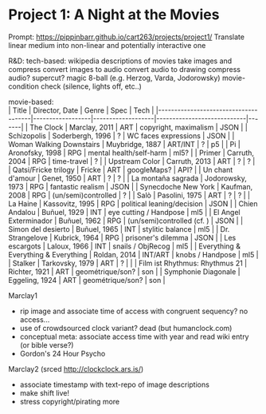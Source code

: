 # Project 1: A Night at the Movies

Prompt: https://pippinbarr.github.io/cart263/projects/project1/
Translate linear medium into non-linear and potentially interactive one

R&D:
tech-based:
wikipedia descriptions of movies
take images and compress
convert images to audio
convert audio to drawing
compress audio?
supercut?
magic 8-ball (e.g. Herzog, Varda, Jodorowsky)
movie-condition check (silence, lights off, etc..)

movie-based:<br>
| Title                                | Director, Date   | Genre             | Spec                       | Tech  |
|--------------------------------------|------------------|-------------------|----------------------------|-------|
| The Clock                            | Marclay, 2011    | ART               | copyright, maximalism      | JSON  |
| Schizopolis                          | Soderbergh, 1996 | ?                 | WC faces expressions       | JSON  |
| Woman Walking Downstairs             | Muybridge, 1887  | ART/INT           | ?                          | p5    |
| Pi                                   | Aronofsky, 1998  | RPG               | mental health/self-harm    | ml5?  |
| Primer                               | Carruth, 2004    | RPG               | time-travel                | ?     |
| Upstream Color                       | Carruth, 2013    | ART               | ?                          | ?     |
| Qatsi/Fricke trilogy                 | Fricke           | ART               | googleMaps?                | API?  |
| Un chant d'amour                     | Genet, 1950      | ART               | ?                          | ?     |
| La montaña sagrada                   | Jodorowsky, 1973 | RPG               | fantastic realism          | JSON  |
| Synecdoche New York                  | Kaufman, 2008    | RPG               | (un/semi)controlled        | ?     |
| Salò                                 | Pasolini, 1975   | ART               | ?                          | ?     |
| La Haine                             | Kassovitz, 1995  | RPG               | political leaning/decision | JSON  |
| Chien Andalou                        | Buñuel, 1929     | INT               | eye cutting / Handpose     | ml5   |
| El Angel Exterminador                | Buñuel, 1962     | RPG               | (un/semi)controlled (cf. ) | JSON  |
| Simon del desierto                   | Buñuel, 1965     | INT               | stylitic balance           | ml5   |
| Dr. Strangelove                      | Kubrick, 1964    | RPG               | prisoner's dilemma         | JSON  |
| Les escargots                        | Laloux, 1966     | INT               | snails / ObjRecog          | ml5  |
| Everything & Everything & Everything | Roldan, 2014     | INT/ART           | knobs / Handpose           | ml5  |
| Stalker                              | Tarkovsky, 1979  | ART               | ?                          |      |
| Film ist Rhythmus: Rhythmus 21       | Richter, 1921    | ART               | geométrique/son?           | son  |
| Symphonie Diagonale                  | Eggeling, 1924   | ART               | geométrique/son?           | son  |

Marclay1
- rip image and associate time of access with congruent sequency? no access...
- use of crowdsourced clock variant? dead (but humanclock.com)
- conceptual meta: associate access time with year and read wiki entry (or bible verse?)
- Gordon's 24 Hour Psycho

Marclay2 (srced http://clockclock.ars.is/)
- associate timestamp with text-repo of image descriptions
- make shift live!
- stress copyright/pirating more
